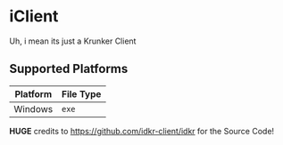 # iClient

Uh, i mean its just a Krunker Client

## Supported Platforms
| Platform | File Type |
|-|-|
| Windows | `exe` |

**HUGE** credits to https://github.com/idkr-client/idkr for the Source Code!
